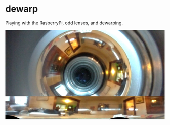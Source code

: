 dewarp
======

Playing with the RasberryPi, odd lenses, and dewarping.

![Example Input Output](example.png)
